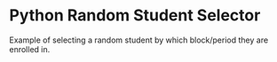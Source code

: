 # Python Random Student Selector
Example of selecting a random student by which block/period they are enrolled in.
